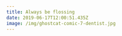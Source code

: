 ```yaml
---
title: Always be flossing
date: 2019-06-17T12:00:51.435Z
image: /img/ghostcat-comic-7-dentist.jpg
---
```


